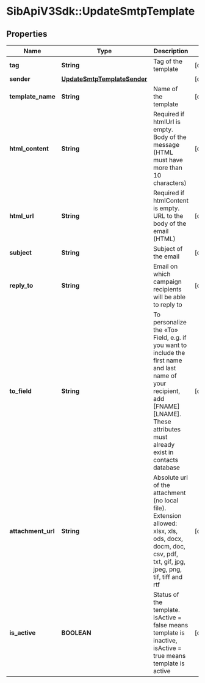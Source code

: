 # SibApiV3Sdk::UpdateSmtpTemplate

## Properties
Name | Type | Description | Notes
------------ | ------------- | ------------- | -------------
**tag** | **String** | Tag of the template | [optional] 
**sender** | [**UpdateSmtpTemplateSender**](UpdateSmtpTemplateSender.md) |  | [optional] 
**template_name** | **String** | Name of the template | [optional] 
**html_content** | **String** | Required if htmlUrl is empty. Body of the message (HTML must have more than 10 characters) | [optional] 
**html_url** | **String** | Required if htmlContent is empty. URL to the body of the email (HTML) | [optional] 
**subject** | **String** | Subject of the email | [optional] 
**reply_to** | **String** | Email on which campaign recipients will be able to reply to | [optional] 
**to_field** | **String** | To personalize the «To» Field, e.g. if you want to include the first name and last name of your recipient, add [FNAME] [LNAME]. These attributes must already exist in contacts database | [optional] 
**attachment_url** | **String** | Absolute url of the attachment (no local file). Extension allowed: xlsx, xls, ods, docx, docm, doc, csv, pdf, txt, gif, jpg, jpeg, png, tif, tiff and rtf | [optional] 
**is_active** | **BOOLEAN** | Status of the template. isActive &#x3D; false means template is inactive, isActive &#x3D; true means template is active | [optional] 


